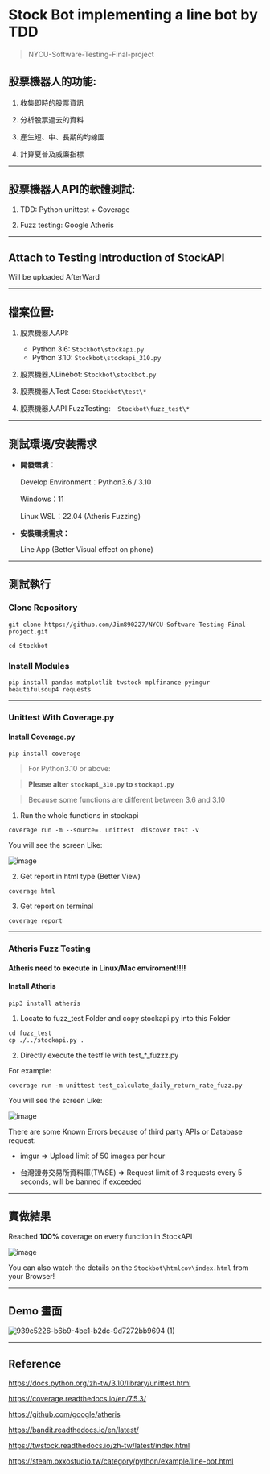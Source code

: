 # Stock Bot implementing a line bot by TDD
> NYCU-Software-Testing-Final-project

## 股票機器人的功能:

1. 收集即時的股票資訊

2. 分析股票過去的資料

3. 產生短、中、長期的均線圖

4. 計算夏普及威廉指標

---

## 股票機器人API的軟體測試:

1. TDD: Python unittest + Coverage

2. Fuzz testing: Google Atheris

---

## Attach to Testing Introduction of StockAPI 

Will be uploaded AfterWard

---
## 檔案位置:
1. 股票機器人API: 
    * Python 3.6: `Stockbot\stockapi.py`
    * Python 3.10: `Stockbot\stockapi_310.py`

2. 股票機器人Linebot: `Stockbot\stockbot.py`

3. 股票機器人Test Case: `Stockbot\test\*`

4. 股票機器人API FuzzTesting:　`Stockbot\fuzz_test\*`

---

## 測試環境/安裝需求 

* **開發環境：**

  Develop Environment：Python3.6 / 3.10 
  
  Windows：11
  
  Linux WSL：22.04 (Atheris Fuzzing)
  
* **安裝環境需求：**

  Line App (Better Visual effect on phone)

---

## 測試執行

### Clone Repository

```
git clone https://github.com/Jim890227/NYCU-Software-Testing-Final-project.git

cd Stockbot
```

### Install Modules

```
pip install pandas matplotlib twstock mplfinance pyimgur beautifulsoup4 requests
```

---

### Unittest With Coverage.py

#### Install Coverage.py

```
pip install coverage
```

> For Python3.10 or above:

> **Please alter `stockapi_310.py` to `stockapi.py`**

> Because some functions are different between 3.6 and 3.10

1. Run the whole functions in stockapi
   
```
coverage run -m --source=. unittest  discover test -v
```

You will see the screen Like:

![image](https://github.com/Jim890227/NYCU-Software-Testing-Final-project/assets/60705979/50fb8151-7ec5-497d-87f8-df67cb71f2a5)



2. Get report in html type (Better View)
   
```
coverage html
```

3. Get report on terminal
   
```
coverage report
```

---

### Atheris Fuzz Testing

#### **Atheris need to execute in Linux/Mac enviroment!!!!**

#### Install Atheris
```
pip3 install atheris
```

1. Locate to fuzz_test Folder and copy stockapi.py into this Folder
   
```
cd fuzz_test
cp ./../stockapi.py .
```

2. Directly execute the testfile with test_*_fuzzz.py

For example:
```
coverage run -m unittest test_calculate_daily_return_rate_fuzz.py
```

You will see the screen Like:

![image](https://github.com/Jim890227/NYCU-Software-Testing-Final-project/assets/60705979/19309f70-3a23-45d2-bf10-48973674d593)

There are some Known Errors because of third party APIs or Database request:

* imgur ⇒ Upload limit of 50 images per hour

* 台灣證券交易所資料庫(TWSE) ⇒ Request limit of 3 requests every 5 seconds, will be banned if exceeded

---
 
## 實做結果

Reached **100%** coverage on every function in StockAPI

![image](https://github.com/Jim890227/NYCU-Software-Testing-Final-project/assets/60705979/c1125c1f-9221-4fe6-b892-9af7adad4df5)

You can also watch the details on the `Stockbot\htmlcov\index.html` from your Browser!

---

## Demo 畫面

![939c5226-b6b9-4be1-b2dc-9d7272bb9694 (1)](https://github.com/Jim890227/NYCU-Software-Testing-Final-project/assets/60705979/4b393d6c-2cb2-4721-a80f-8f1011ec8254)

---

## Reference

https://docs.python.org/zh-tw/3.10/library/unittest.html

https://coverage.readthedocs.io/en/7.5.3/

https://github.com/google/atheris

https://bandit.readthedocs.io/en/latest/

https://twstock.readthedocs.io/zh-tw/latest/index.html

https://steam.oxxostudio.tw/category/python/example/line-bot.html


